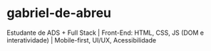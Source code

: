 # gabriel-de-abreu
Estudante de ADS + Full Stack | Front-End: HTML, CSS, JS (DOM e interatividade) | Mobile-first, UI/UX, Acessibilidade
